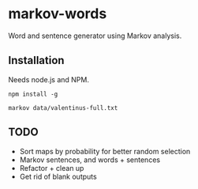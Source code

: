 # markov-words
Word and sentence generator using Markov analysis.

## Installation

Needs node.js and NPM. 

`npm install -g`

`markov data/valentinus-full.txt`

## TODO

* Sort maps by probability for better random selection
* Markov sentences, and words + sentences
* Refactor + clean up
* Get rid of blank outputs
